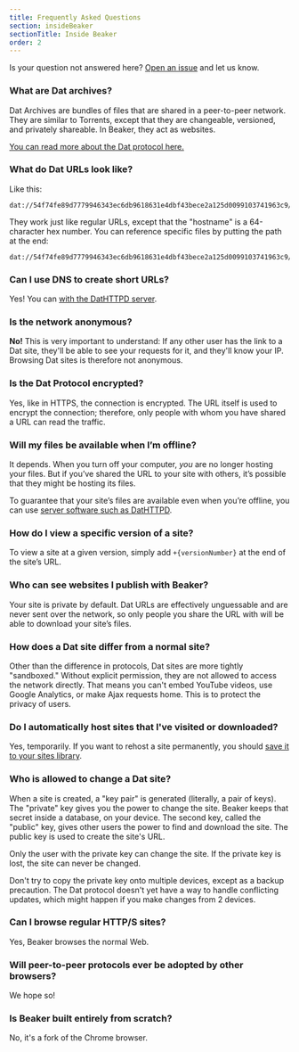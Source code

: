 ```yaml
---
title: Frequently Asked Questions
section: insideBeaker
sectionTitle: Inside Beaker
order: 2
---
```



Is your question not answered here?
[Open an issue](https://github.com/beakerbrowser/beakerbrowser.com) and let us know.

### What are Dat archives?

Dat Archives are bundles of files that are shared in a peer-to-peer network.
They are similar to Torrents, except that they are changeable, versioned, and privately shareable. In Beaker, they act as websites.

[You can read more about the Dat protocol here.](/docs/inside-beaker/dat-files-protocol.html)

### What do Dat URLs look like?

Like this:

```
dat://54f74fe89d7779946343ec6db9618631e4dbf43bece2a125d0099103741963c9/
```

They work just like regular URLs, except that the "hostname" is a 64-character hex number. You can reference specific files by putting the path at the end:

```
dat://54f74fe89d7779946343ec6db9618631e4dbf43bece2a125d0099103741963c9/index.html
```

### Can I use DNS to create short URLs?

Yes!
You can [with the DatHTTPD server](https://github.com/beakerbrowser/dathttpd).

### Is the network anonymous?

**No!**
This is very important to understand:
If any other user has the link to a Dat site, they'll be able to see
your requests for it, and they'll know your IP.
Browsing Dat sites is therefore not anonymous.

### Is the Dat Protocol encrypted?

Yes, like in HTTPS, the connection is encrypted.
The URL itself is used to encrypt the connection; therefore, only people with whom
you have shared a URL can read the traffic.

### Will my files be available when I’m offline?

It depends. When you turn off your computer, <em>you</em> are no longer hosting your files. But if you’ve shared the URL to your site with others, it’s possible that they might be hosting its files.

To guarantee that your site’s files are available even when you’re offline, you can use [server software such as DatHTTPD](/docs/tutorials/host-outside-of-beaker.html).

### How do I view a specific version of a site?

To view a site at a given version, simply add <code>+{versionNumber}</code> at the end of the site’s URL.

### Who can see websites I publish with Beaker?

Your site is private by default. Dat URLs are effectively unguessable and are never sent over the network, so only people you share the URL with will be able to download your site’s files.

### How does a Dat site differ from a normal site?

Other than the difference in protocols, Dat sites are more tightly "sandboxed."
Without explicit permission, they are not allowed to access the network directly.
That means you can't embed YouTube videos, use Google Analytics, or make Ajax requests home.
This is to protect the privacy of users.

### Do I automatically host sites that I've visited or downloaded?

Yes, temporarily.
If you want to rehost a site permanently, you should [save it to your sites library](/docs/howto/host.html).

### Who is allowed to change a Dat site?

When a site is created, a "key pair" is generated (literally, a pair of keys).
The "private" key gives you the power to change the site.
Beaker keeps that secret inside a database, on your device.
The second key, called the "public" key, gives other users the power to find and download the site.
The public key is used to create the site's URL.

Only the user with the private key can change the site.
If the private key is lost, the site can never be changed.

<div class="detailed-card" data-title="Beware!">
  <div class="icon"><span class="fa fa-exclamation-triangle"></span></div>
  <div class="body">
    <p>Don't try to copy the private key onto multiple devices, except as a backup precaution.
    The Dat protocol doesn't yet have a way to handle conflicting updates, which might happen if you make changes from 2 devices.</p>
  </div>
</div>

### Can I browse regular HTTP/S sites?

Yes, Beaker browses the normal Web.

### Will peer-to-peer protocols ever be adopted by other browsers?

We hope so!

### Is Beaker built entirely from scratch?

No, it's a fork of the Chrome browser.
